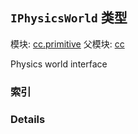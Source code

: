## `IPhysicsWorld` 类型



模块: [cc.primitive](../modules/cc.primitive.md)
父模块: [cc](../modules/cc.md)


Physics world interface



### 索引





### Details




